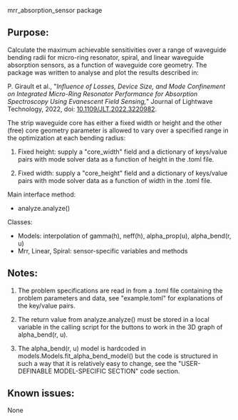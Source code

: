 mrr_absorption_sensor package

## Purpose:
Calculate the maximum achievable sensitivities over a range of waveguide bending radii
for micro-ring resonator, spiral, and linear waveguide absorption sensors, as a function
of waveguide core geometry. The package was written to analyse and plot the results
described in:

P. Girault et al., "*Influence of Losses, Device Size, and Mode Confinement on
Integrated Micro-Ring Resonator Performance for Absorption Spectroscopy Using
Evanescent Field Sensing,*" Journal of Lightwave Technology, 2022,
doi: [10.1109/JLT.2022.3220982](https://doi-org.ezproxy.usherbrooke.ca/10.1109/JLT.2022.3220982).

The strip waveguide core has either a fixed width or height and the other (free) core geometry
parameter is allowed to vary over a specified range in the optimization
at each bending radius:

1. Fixed height: supply a "core_width" field and a dictionary of keys/value pairs
   with mode solver data as a function of height in the .toml file.

2. Fixed width:  supply a "core_height" field and a dictionary of keys/value pairs
   with mode solver data as a function of width in the .toml file.

Main interface method:
- analyze.analyze()

Classes:
- Models: interpolation of gamma(h), neff(h), alpha_prop(u), alpha_bend(r, u)
- Mrr, Linear, Spiral: sensor-specific variables and methods

## Notes:

1. The problem specifications are read in from a .toml file containing the problem
   parameters and data, see "example.toml" for explanations of the key/value pairs.

2. The return value from analyze.analyze() must be stored in a local variable in the
   calling script for the buttons to work in the 3D graph of alpha_bend(r, u).

3. The alpha_bend(r, u) model is hardcoded in models.Models.fit_alpha_bend_model()
   but the code is structured in such a way that it is relatively easy to change, see
   the "USER-DEFINABLE MODEL-SPECIFIC SECTION" code section.

## Known issues:

None
